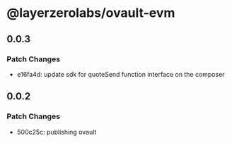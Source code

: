 # @layerzerolabs/ovault-evm

## 0.0.3

### Patch Changes

- e16fa4d: update sdk for quoteSend function interface on the composer

## 0.0.2

### Patch Changes

- 500c25c: publishing ovault
